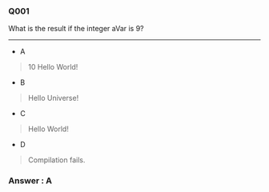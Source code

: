 ### Q001

What is the result if the integer aVar is 9?

---

* A  
> 10 Hello World!  

* B  
> Hello Universe!  

* C  
> Hello World!  

* D  
> Compilation fails.  

### Answer : A
